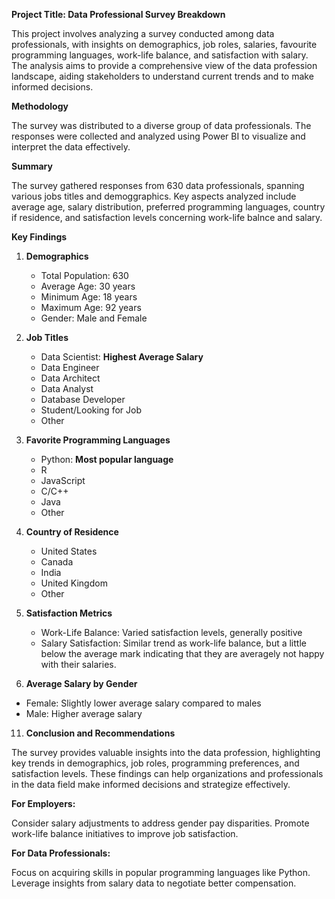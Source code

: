 **Project Title: Data Professional Survey Breakdown**

This project involves analyzing a survey conducted among data professionals, with insights on demographics, job roles, salaries, favourite programming languages, work-life balance, and satisfaction with salary. The analysis aims to provide a comprehensive view of the data profession landscape, aiding stakeholders to understand current trends and to make informed decisions.

**Methodology**

The survey was distributed to a diverse group of data professionals. The responses were collected and analyzed using Power BI to visualize and interpret the data effectively.

**Summary**

The survey gathered responses from 630 data professionals, spanning various jobs titles and demoggraphics. Key aspects analyzed include average age, salary distribution, preferred programming languages, country if residence, and satisfaction levels concerning work-life balnce and salary.

**Key Findings**

1. **Demographics**
   
   - Total Population: 630
   - Average Age: 30 years
   - Minimum Age: 18 years
   - Maximum Age: 92 years
   - Gender: Male and Female
     
3. **Job Titles**
   
   - Data Scientist: **Highest Average Salary**
   - Data Engineer
   - Data Architect
   - Data Analyst
   - Database Developer
   - Student/Looking for Job
   - Other
     
4. **Favorite Programming Languages**
   
   - Python: **Most popular language**
   - R
   - JavaScript
   - C/C++
   - Java
   - Other
     
6. **Country of Residence**
   
   - United States
   - Canada
   - India
   - United Kingdom
   - Other
     
8. **Satisfaction Metrics**
   
   - Work-Life Balance: Varied satisfaction levels, generally positive
   - Salary Satisfaction: Similar trend as work-life balance, but a little below the average mark indicating that they are averagely        not happy with their salaries.
     
10. **Average Salary by Gender**
    
   - Female: Slightly lower average salary compared to males
   - Male: Higher average salary

11. **Conclusion and Recommendations**
    
The survey provides valuable insights into the data profession, highlighting key trends in demographics, job roles, programming preferences, and satisfaction levels. These findings can help organizations and professionals in the data field make informed decisions and strategize effectively.

   **For Employers:**
   
Consider salary adjustments to address gender pay disparities.
Promote work-life balance initiatives to improve job satisfaction.

   **For Data Professionals:**
   
Focus on acquiring skills in popular programming languages like Python.
Leverage insights from salary data to negotiate better compensation.

